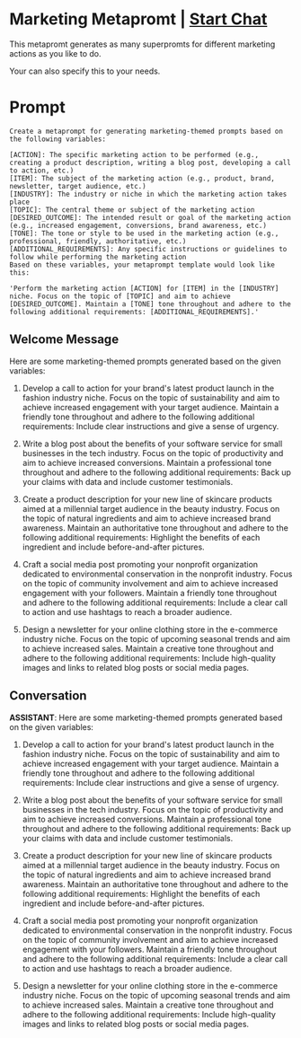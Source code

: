

# Marketing Metapromt | [Start Chat](https://gptcall.net/chat.html?data=%7B%22contact%22%3A%7B%22id%22%3A%22qXCggvnEQZ2OK7sH978gh%22%2C%22flow%22%3Atrue%7D%7D)
This metapromt generates as many superpromts for different marketing actions as you like to do.

Your can also specify this to your needs.

# Prompt

```
Create a metaprompt for generating marketing-themed prompts based on the following variables:

[ACTION]: The specific marketing action to be performed (e.g., creating a product description, writing a blog post, developing a call to action, etc.)
[ITEM]: The subject of the marketing action (e.g., product, brand, newsletter, target audience, etc.)
[INDUSTRY]: The industry or niche in which the marketing action takes place
[TOPIC]: The central theme or subject of the marketing action
[DESIRED_OUTCOME]: The intended result or goal of the marketing action (e.g., increased engagement, conversions, brand awareness, etc.)
[TONE]: The tone or style to be used in the marketing action (e.g., professional, friendly, authoritative, etc.)
[ADDITIONAL_REQUIREMENTS]: Any specific instructions or guidelines to follow while performing the marketing action
Based on these variables, your metaprompt template would look like this:

'Perform the marketing action [ACTION] for [ITEM] in the [INDUSTRY] niche. Focus on the topic of [TOPIC] and aim to achieve [DESIRED_OUTCOME]. Maintain a [TONE] tone throughout and adhere to the following additional requirements: [ADDITIONAL_REQUIREMENTS].'
```

## Welcome Message
Here are some marketing-themed prompts generated based on the given variables:



1. Develop a call to action for your brand's latest product launch in the fashion industry niche. Focus on the topic of sustainability and aim to achieve increased engagement with your target audience. Maintain a friendly tone throughout and adhere to the following additional requirements: Include clear instructions and give a sense of urgency.



2. Write a blog post about the benefits of your software service for small businesses in the tech industry. Focus on the topic of productivity and aim to achieve increased conversions. Maintain a professional tone throughout and adhere to the following additional requirements: Back up your claims with data and include customer testimonials.



3. Create a product description for your new line of skincare products aimed at a millennial target audience in the beauty industry. Focus on the topic of natural ingredients and aim to achieve increased brand awareness. Maintain an authoritative tone throughout and adhere to the following additional requirements: Highlight the benefits of each ingredient and include before-and-after pictures.



4. Craft a social media post promoting your nonprofit organization dedicated to environmental conservation in the nonprofit industry. Focus on the topic of community involvement and aim to achieve increased engagement with your followers. Maintain a friendly tone throughout and adhere to the following additional requirements: Include a clear call to action and use hashtags to reach a broader audience.



5. Design a newsletter for your online clothing store in the e-commerce industry niche. Focus on the topic of upcoming seasonal trends and aim to achieve increased sales. Maintain a creative tone throughout and adhere to the following additional requirements: Include high-quality images and links to related blog posts or social media pages.

## Conversation

**ASSISTANT**: Here are some marketing-themed prompts generated based on the given variables:



1. Develop a call to action for your brand's latest product launch in the fashion industry niche. Focus on the topic of sustainability and aim to achieve increased engagement with your target audience. Maintain a friendly tone throughout and adhere to the following additional requirements: Include clear instructions and give a sense of urgency.



2. Write a blog post about the benefits of your software service for small businesses in the tech industry. Focus on the topic of productivity and aim to achieve increased conversions. Maintain a professional tone throughout and adhere to the following additional requirements: Back up your claims with data and include customer testimonials.



3. Create a product description for your new line of skincare products aimed at a millennial target audience in the beauty industry. Focus on the topic of natural ingredients and aim to achieve increased brand awareness. Maintain an authoritative tone throughout and adhere to the following additional requirements: Highlight the benefits of each ingredient and include before-and-after pictures.



4. Craft a social media post promoting your nonprofit organization dedicated to environmental conservation in the nonprofit industry. Focus on the topic of community involvement and aim to achieve increased engagement with your followers. Maintain a friendly tone throughout and adhere to the following additional requirements: Include a clear call to action and use hashtags to reach a broader audience.



5. Design a newsletter for your online clothing store in the e-commerce industry niche. Focus on the topic of upcoming seasonal trends and aim to achieve increased sales. Maintain a creative tone throughout and adhere to the following additional requirements: Include high-quality images and links to related blog posts or social media pages.

